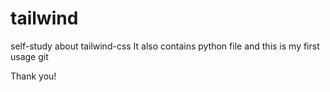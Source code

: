 # tailwind
self-study about tailwind-css 
It also contains python file and 
this is my first usage git

Thank you!
